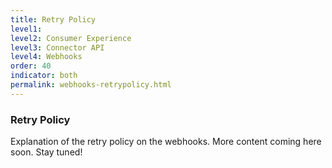 ```yaml
---
title: Retry Policy
level1:
level2: Consumer Experience
level3: Connector API
level4: Webhooks
order: 40
indicator: both
permalink: webhooks-retrypolicy.html
---
```


### Retry Policy

Explanation of the retry policy on the webhooks. More content coming here soon. Stay tuned!
